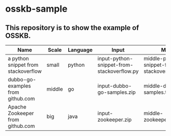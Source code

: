 # osskb-sample
## This repository is to show the example of OSSKB.
Name|Scale|Language|Input|Middle|Output
-|-|-|-|-|-
a python snippet from stackoverflow|small|python|input-python-snippet-from-stackoverflow.py| middle-python-snippet-from-stackoverflow.txt.wfp|output-python-snippet-from-stackoverflow.json
dubbo-go-examples from github.com|middle|go|input-dubbo-go-samples.zip|middle-dubbo-go-samples.txt.wfp|output-dubbo-go-samples.json
Apache Zookeeper from github.com|big|java|input-zookeeper.zip|middle-zookeeper.txt.wfp|output-zookeeper.json